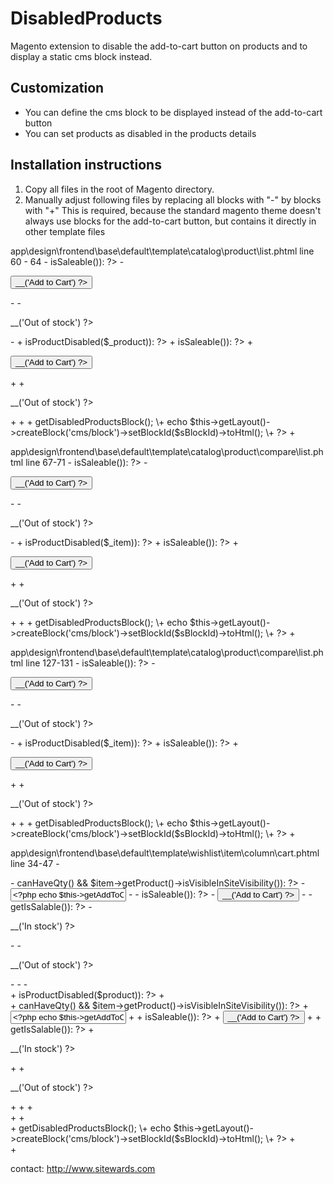 ﻿DisabledProducts
===============

Magento extension to disable the add-to-cart button on products and to display a static cms block instead.

Customization
-------------

* You can define the cms block to be displayed instead of the add-to-cart button
* You can set products as disabled in the products details

Installation instructions
-------------------------

1. Copy all files in the root of Magento directory.
2. Manually adjust following files by replacing all blocks with "-" by blocks with "+"
   This is required, because the standard magento theme doesn't always use blocks for the add-to-cart button, but contains it directly in other template files

app\design\frontend\base\default\template\catalog\product\list.phtml
line 60 - 64
    \-	<?php if($_product->isSaleable()): ?>
    \-    <p><button type="button" title="<?php echo $this->__('Add to Cart') ?>" class="button btn-cart" onclick="setLocation('<?php echo $this->getAddToCartUrl($_product) ?>')"><span><span><?php echo $this->__('Add to Cart') ?></span></span></button></p>
    \-	<?php else: ?>
    \-    <p class="availability out-of-stock"><span><?php echo $this->__('Out of stock') ?></span></p>
    \-	<?php endif; ?>
    \+	<?php if (!Mage::helper('sitewards_disabledproducts')->isProductDisabled($_product)): ?>
    \+    <?php if($_product->isSaleable()): ?>
    \+    	<p><button type="button" title="<?php echo $this->__('Add to Cart') ?>" class="button btn-cart" onclick="setLocation('<?php echo $this->getAddToCartUrl($_product) ?>')"><span><span><?php echo $this->__('Add to Cart') ?></span></span></button></p>
    \+    <?php else: ?>
    \+    	<p class="availability out-of-stock"><span><?php echo $this->__('Out of stock') ?></span></p>
    \+    <?php endif; ?>
    \+	<?php else: ?>
    \+    <?php
    \+    $sBlockId = Mage::helper('sitewards_disabledproducts')->getDisabledProductsBlock();
    \+    echo $this->getLayout()->createBlock('cms/block')->setBlockId($sBlockId)->toHtml();
    \+    ?>
    \+	<?php endif; ?>

app\design\frontend\base\default\template\catalog\product\compare\list.phtml
line 67-71
    \-	<?php if($_item->isSaleable()): ?>
    \-    <p><button type="button" title="<?php echo $this->__('Add to Cart') ?>" class="button btn-cart" onclick="setPLocation('<?php echo $this->helper('catalog/product_compare')->getAddToCartUrl($_item) ?>', true)"><span><span><?php echo $this->__('Add to Cart') ?></span></span></button></p>
    \-	<?php else: ?>
    \-    <p class="availability out-of-stock"><span><?php echo $this->__('Out of stock') ?></span></p>
    \-	<?php endif; ?>
    \+	<?php if (!Mage::helper('sitewards_disabledproducts')->isProductDisabled($_item)): ?>
    \+    <?php if($_item->isSaleable()): ?>
    \+    	<p><button type="button" title="<?php echo $this->__('Add to Cart') ?>" class="button btn-cart" onclick="setPLocation('<?php echo $this->helper('catalog/product_compare')->getAddToCartUrl($_item) ?>', true)"><span><span><?php echo $this->__('Add to Cart') ?></span></span></button></p>
    \+    <?php else: ?>
    \+    	<p class="availability out-of-stock"><span><?php echo $this->__('Out of stock') ?></span></p>
    \+    <?php endif; ?>
    \+	<?php else: ?>
    \+    <?php
    \+    $sBlockId = Mage::helper('sitewards_disabledproducts')->getDisabledProductsBlock();
    \+    echo $this->getLayout()->createBlock('cms/block')->setBlockId($sBlockId)->toHtml();
    \+    ?>
    \+	<?php endif; ?>

app\design\frontend\base\default\template\catalog\product\compare\list.phtml
line 127-131
    \-	<?php if($_item->isSaleable()): ?>
    \-    <p><button type="button" title="<?php echo $this->__('Add to Cart') ?>" class="button btn-cart" onclick="setPLocation('<?php echo $this->helper('catalog/product_compare')->getAddToCartUrl($_item) ?>', true)"><span><span><?php echo $this->__('Add to Cart') ?></span></span></button></p>
    \-	<?php else: ?>
    \-    <p class="availability out-of-stock"><span><?php echo $this->__('Out of stock') ?></span></p>
    \-	<?php endif; ?>
    \+	<?php if (!Mage::helper('sitewards_disabledproducts')->isProductDisabled($_item)): ?>
    \+    <?php if($_item->isSaleable()): ?>
    \+    	<p><button type="button" title="<?php echo $this->__('Add to Cart') ?>" class="button btn-cart" onclick="setPLocation('<?php echo $this->helper('catalog/product_compare')->getAddToCartUrl($_item) ?>', true)"><span><span><?php echo $this->__('Add to Cart') ?></span></span></button></p>
    \+    <?php else: ?>
    \+    	<p class="availability out-of-stock"><span><?php echo $this->__('Out of stock') ?></span></p>
    \+    <?php endif; ?>
    \+	<?php else: ?>
    \+    <?php
    \+    $sBlockId = Mage::helper('sitewards_disabledproducts')->getDisabledProductsBlock();
    \+    echo $this->getLayout()->createBlock('cms/block')->setBlockId($sBlockId)->toHtml();
    \+    ?>
    \+	<?php endif; ?>

app\design\frontend\base\default\template\wishlist\item\column\cart.phtml
line 34-47
    \-	<div class="add-to-cart-alt">
    \-	<?php if ($item->canHaveQty() && $item->getProduct()->isVisibleInSiteVisibility()): ?>
    \-    <input type="text" class="input-text qty validate-not-negative-number" name="qty[<?php echo $item->getId() ?>]" value="<?php echo $this->getAddToCartQty($item) * 1 ?>" />
    \-	<?php endif; ?>
    \-	<?php if ($product->isSaleable()): ?>
    \-    <button type="button" title="<?php echo $this->__('Add to Cart') ?>" onclick="addWItemToCart(<?php echo $item->getId()?>);" class="button btn-cart"><span><span><?php echo $this->__('Add to Cart') ?></span></span></button>
    \-	<?php else: ?>
    \-    <?php if ($product->getIsSalable()): ?>
    \-    	<p class="availability in-stock"><span><?php echo $this->__('In stock') ?></span></p>
    \-    <?php else: ?>
    \-    	<p class="availability out-of-stock"><span><?php echo $this->__('Out of stock') ?></span></p>
    \-    <?php endif; ?>
    \-	<?php endif; ?>
    \-	</div>
    \+	<?php if (!Mage::helper('sitewards_disabledproducts')->isProductDisabled($product)): ?>
    \+    <div class="add-to-cart-alt">
    \+    <?php if ($item->canHaveQty() && $item->getProduct()->isVisibleInSiteVisibility()): ?>
    \+    	<input type="text" class="input-text qty validate-not-negative-number" name="qty[<?php echo $item->getId() ?>]" value="<?php echo $this->getAddToCartQty($item) * 1 ?>" />
    \+    <?php endif; ?>
    \+    <?php if ($product->isSaleable()): ?>
    \+    	<button type="button" title="<?php echo $this->__('Add to Cart') ?>" onclick="addWItemToCart(<?php echo $item->getId()?>);" class="button btn-cart"><span><span><?php echo $this->__('Add to Cart') ?></span></span></button>
    \+    <?php else: ?>
    \+    	<?php if ($product->getIsSalable()): ?>
    \+        <p class="availability in-stock"><span><?php echo $this->__('In stock') ?></span></p>
    \+    	<?php else: ?>
    \+        <p class="availability out-of-stock"><span><?php echo $this->__('Out of stock') ?></span></p>
    \+    	<?php endif; ?>
    \+    <?php endif; ?>
    \+    </div>
    \+	<?php else: ?>
    \+    <div class="add-to-cart-alt">
    \+    	<?php
    \+    	$sBlockId = Mage::helper('sitewards_disabledproducts')->getDisabledProductsBlock();
    \+    	echo $this->getLayout()->createBlock('cms/block')->setBlockId($sBlockId)->toHtml();
    \+    	?>
    \+    </div>
    \+	<?php endif; ?>

contact: http://www.sitewards.com
